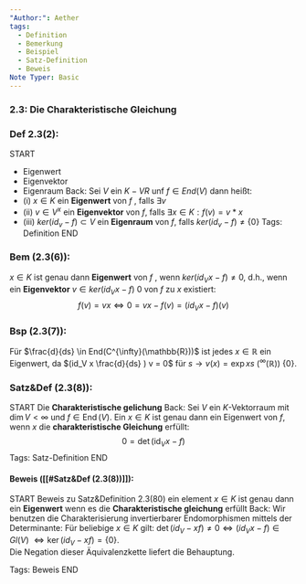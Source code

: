 ```yaml
---
"Author:": Aether
tags:
  - Definition
  - Bemerkung
  - Beispiel
  - Satz-Definition
  - Beweis
Note Typer: Basic
---
```


### 2.3: Die Charakteristische Gleichung
### Def 2.3(2):
START
- Eigenwert
- Eigenvektor
- Eigenraum
Back:
Sei $V$ ein $K-VR$  unf $f \in End(V)$ dann heißt:
- (i) $x \in K$ ein **Eigenwert** von $f$ , falls $\exists v$
- (ii) $v \in V^x$ ein **Eigenvektor** von $f$, falls $\exists x \in K :f(v) = v*x$
- (iii) $ker(id_v-f) \subset V$ ein **Eigenraum** von $f$, falls $ker(id_v-f) \neq \{0\}$
Tags: Definition
END

### Bem (2.3(6)):

 $x \in K$ ist genau dann **Eigenwert** von $f$ , wenn $ker(id_V x -f ) \neq {0}$,
d.h., wenn ein **Eigenvektor** $v \in ker(id_V x - f ) \ {0}$ von $f$ zu $x$ existiert:
$$f (v) = vx \Leftrightarrow 0 = vx - f (v) = (id_V x -f )(v)$$
### Bsp (2.3(7)):

Für $\frac{d}{ds} \in End(C^{\infty}(\mathbb{R}))$
ist jedes $x \in \mathbb{R}$ ein Eigenwert, da
$(id_V x  \frac{d}{ds} ) v = 0$  für $s \to v(x)  = \exp{xs} \ (^{\infty}(\mathbb{R})) \ \{0\}.$

### Satz&Def (2.3(8)):

START
Die **Charakteristische gelichung**
Back:
Sei $V$ ein $K$-Vektorraum mit $\dim V < \infty$ und $f \in \operatorname{End}(V)$. Ein $x \in K$ ist genau dann ein Eigenwert von $f$, wenn $x$ die **charakteristische Gleichung** erfüllt: $$0 = \det(\operatorname{id}_V x- f)$$
Tags: Satz-Definition
END
#### Beweis ([[#Satz&Def (2.3(8))]]):
START
Beweis zu Satz&Definition 2.3(80) ein element $x \in K$ 
ist genau dann ein **Eigenwert** wenn es die **Charakteristische gleichung** erfüllt
Back:
Wir benutzen die Charakterisierung invertierbarer Endomorphismen mittels der Determinante: Für beliebige $x \in K$ gilt:
$\det({id}_V - x f) \neq 0 \iff ({id}_Vx - f) \in {Gl}(V)$
$\iff \ker({id}_V - x f) = \{0\}$.  
Die Negation dieser Äquivalenzkette liefert die Behauptung.

Tags: Beweis
END
